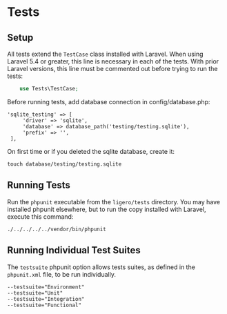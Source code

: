 
# Tests

## Setup

All tests extend the `TestCase` class installed with Laravel. When using Laravel 5.4 or greater, this line is necessary in each of the tests. With prior Laravel versions, this line must be commented out before trying to run the tests:


```php
    use Tests\TestCase;
```

Before running tests, add database connection in config/database.php:

    'sqlite_testing' => [
         'driver' => 'sqlite',
         'database' => database_path('testing/testing.sqlite'),
         'prefix' => '',
     ],


On first time or if you deleted the sqlite database, create it:

	touch database/testing/testing.sqlite


## Running Tests

Run the `phpunit` executable from the `ligero/tests` directory. You may have installed phpunit elsewhere, but to run the copy installed with Laravel, execute this command:

	./../../../../vendor/bin/phpunit

## Running Individual Test Suites

The `testsuite` phpunit option allows tests suites, as defined in the `phpunit.xml` file, to be run individually.

	--testsuite="Environment"
	--testsuite="Unit"
	--testsuite="Integration"
	--testsuite="Functional"